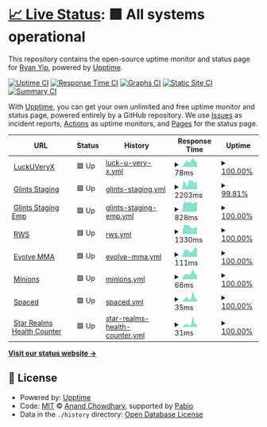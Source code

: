 # [📈 Live Status](https://LuckUVeryX.github.io/luckuveryx-upptime): <!--live status--> **🟩 All systems operational**

This repository contains the open-source uptime monitor and status page for [Ryan Yip](https://LuckUVeryX.github.io/luckuveryx-upptime), powered by [Upptime](https://github.com/upptime/upptime).

[![Uptime CI](https://github.com/LuckUVeryX/luckuveryx-upptime/workflows/Uptime%20CI/badge.svg)](https://github.com/LuckUVeryX/luckuveryx-upptime/actions?query=workflow%3A%22Uptime+CI%22)
[![Response Time CI](https://github.com/LuckUVeryX/luckuveryx-upptime/workflows/Response%20Time%20CI/badge.svg)](https://github.com/LuckUVeryX/luckuveryx-upptime/actions?query=workflow%3A%22Response+Time+CI%22)
[![Graphs CI](https://github.com/LuckUVeryX/luckuveryx-upptime/workflows/Graphs%20CI/badge.svg)](https://github.com/LuckUVeryX/luckuveryx-upptime/actions?query=workflow%3A%22Graphs+CI%22)
[![Static Site CI](https://github.com/LuckUVeryX/luckuveryx-upptime/workflows/Static%20Site%20CI/badge.svg)](https://github.com/LuckUVeryX/luckuveryx-upptime/actions?query=workflow%3A%22Static+Site+CI%22)
[![Summary CI](https://github.com/LuckUVeryX/luckuveryx-upptime/workflows/Summary%20CI/badge.svg)](https://github.com/LuckUVeryX/luckuveryx-upptime/actions?query=workflow%3A%22Summary+CI%22)

With [Upptime](https://upptime.js.org), you can get your own unlimited and free uptime monitor and status page, powered entirely by a GitHub repository. We use [Issues](https://github.com/LuckUVeryX/luckuveryx-upptime/issues) as incident reports, [Actions](https://github.com/LuckUVeryX/luckuveryx-upptime/actions) as uptime monitors, and [Pages](https://LuckUVeryX.github.io/luckuveryx-upptime) for the status page.

<!--start: status pages-->
<!-- This summary is generated by Upptime (https://github.com/upptime/upptime) -->
<!-- Do not edit this manually, your changes will be overwritten -->
<!-- prettier-ignore -->
| URL | Status | History | Response Time | Uptime |
| --- | ------ | ------- | ------------- | ------ |
| <img alt="" src="https://icons.duckduckgo.com/ip3/luckuveryx.github.io.ico" height="13"> [LuckUVeryX](https://luckuveryx.github.io/) | 🟩 Up | [luck-u-very-x.yml](https://github.com/LuckUVeryX/luckuveryx-upptime/commits/HEAD/history/luck-u-very-x.yml) | <details><summary><img alt="Response time graph" src="./graphs/luck-u-very-x/response-time-week.png" height="20"> 78ms</summary><br><a href="https://LuckUVeryX.github.io/luckuveryx-upptime/history/luck-u-very-x"><img alt="Response time 102" src="https://img.shields.io/endpoint?url=https%3A%2F%2Fraw.githubusercontent.com%2FLuckUVeryX%2Fluckuveryx-upptime%2FHEAD%2Fapi%2Fluck-u-very-x%2Fresponse-time.json"></a><br><a href="https://LuckUVeryX.github.io/luckuveryx-upptime/history/luck-u-very-x"><img alt="24-hour response time 68" src="https://img.shields.io/endpoint?url=https%3A%2F%2Fraw.githubusercontent.com%2FLuckUVeryX%2Fluckuveryx-upptime%2FHEAD%2Fapi%2Fluck-u-very-x%2Fresponse-time-day.json"></a><br><a href="https://LuckUVeryX.github.io/luckuveryx-upptime/history/luck-u-very-x"><img alt="7-day response time 78" src="https://img.shields.io/endpoint?url=https%3A%2F%2Fraw.githubusercontent.com%2FLuckUVeryX%2Fluckuveryx-upptime%2FHEAD%2Fapi%2Fluck-u-very-x%2Fresponse-time-week.json"></a><br><a href="https://LuckUVeryX.github.io/luckuveryx-upptime/history/luck-u-very-x"><img alt="30-day response time 102" src="https://img.shields.io/endpoint?url=https%3A%2F%2Fraw.githubusercontent.com%2FLuckUVeryX%2Fluckuveryx-upptime%2FHEAD%2Fapi%2Fluck-u-very-x%2Fresponse-time-month.json"></a><br><a href="https://LuckUVeryX.github.io/luckuveryx-upptime/history/luck-u-very-x"><img alt="1-year response time 102" src="https://img.shields.io/endpoint?url=https%3A%2F%2Fraw.githubusercontent.com%2FLuckUVeryX%2Fluckuveryx-upptime%2FHEAD%2Fapi%2Fluck-u-very-x%2Fresponse-time-year.json"></a></details> | <details><summary><a href="https://LuckUVeryX.github.io/luckuveryx-upptime/history/luck-u-very-x">100.00%</a></summary><a href="https://LuckUVeryX.github.io/luckuveryx-upptime/history/luck-u-very-x"><img alt="All-time uptime 100.00%" src="https://img.shields.io/endpoint?url=https%3A%2F%2Fraw.githubusercontent.com%2FLuckUVeryX%2Fluckuveryx-upptime%2FHEAD%2Fapi%2Fluck-u-very-x%2Fuptime.json"></a><br><a href="https://LuckUVeryX.github.io/luckuveryx-upptime/history/luck-u-very-x"><img alt="24-hour uptime 100.00%" src="https://img.shields.io/endpoint?url=https%3A%2F%2Fraw.githubusercontent.com%2FLuckUVeryX%2Fluckuveryx-upptime%2FHEAD%2Fapi%2Fluck-u-very-x%2Fuptime-day.json"></a><br><a href="https://LuckUVeryX.github.io/luckuveryx-upptime/history/luck-u-very-x"><img alt="7-day uptime 100.00%" src="https://img.shields.io/endpoint?url=https%3A%2F%2Fraw.githubusercontent.com%2FLuckUVeryX%2Fluckuveryx-upptime%2FHEAD%2Fapi%2Fluck-u-very-x%2Fuptime-week.json"></a><br><a href="https://LuckUVeryX.github.io/luckuveryx-upptime/history/luck-u-very-x"><img alt="30-day uptime 100.00%" src="https://img.shields.io/endpoint?url=https%3A%2F%2Fraw.githubusercontent.com%2FLuckUVeryX%2Fluckuveryx-upptime%2FHEAD%2Fapi%2Fluck-u-very-x%2Fuptime-month.json"></a><br><a href="https://LuckUVeryX.github.io/luckuveryx-upptime/history/luck-u-very-x"><img alt="1-year uptime 100.00%" src="https://img.shields.io/endpoint?url=https%3A%2F%2Fraw.githubusercontent.com%2FLuckUVeryX%2Fluckuveryx-upptime%2FHEAD%2Fapi%2Fluck-u-very-x%2Fuptime-year.json"></a></details>
| <img alt="" src="https://icons.duckduckgo.com/ip3/staging.glints.com.ico" height="13"> [Glints Staging](https://staging.glints.com/) | 🟩 Up | [glints-staging.yml](https://github.com/LuckUVeryX/luckuveryx-upptime/commits/HEAD/history/glints-staging.yml) | <details><summary><img alt="Response time graph" src="./graphs/glints-staging/response-time-week.png" height="20"> 2203ms</summary><br><a href="https://LuckUVeryX.github.io/luckuveryx-upptime/history/glints-staging"><img alt="Response time 2474" src="https://img.shields.io/endpoint?url=https%3A%2F%2Fraw.githubusercontent.com%2FLuckUVeryX%2Fluckuveryx-upptime%2FHEAD%2Fapi%2Fglints-staging%2Fresponse-time.json"></a><br><a href="https://LuckUVeryX.github.io/luckuveryx-upptime/history/glints-staging"><img alt="24-hour response time 2800" src="https://img.shields.io/endpoint?url=https%3A%2F%2Fraw.githubusercontent.com%2FLuckUVeryX%2Fluckuveryx-upptime%2FHEAD%2Fapi%2Fglints-staging%2Fresponse-time-day.json"></a><br><a href="https://LuckUVeryX.github.io/luckuveryx-upptime/history/glints-staging"><img alt="7-day response time 2203" src="https://img.shields.io/endpoint?url=https%3A%2F%2Fraw.githubusercontent.com%2FLuckUVeryX%2Fluckuveryx-upptime%2FHEAD%2Fapi%2Fglints-staging%2Fresponse-time-week.json"></a><br><a href="https://LuckUVeryX.github.io/luckuveryx-upptime/history/glints-staging"><img alt="30-day response time 2491" src="https://img.shields.io/endpoint?url=https%3A%2F%2Fraw.githubusercontent.com%2FLuckUVeryX%2Fluckuveryx-upptime%2FHEAD%2Fapi%2Fglints-staging%2Fresponse-time-month.json"></a><br><a href="https://LuckUVeryX.github.io/luckuveryx-upptime/history/glints-staging"><img alt="1-year response time 2474" src="https://img.shields.io/endpoint?url=https%3A%2F%2Fraw.githubusercontent.com%2FLuckUVeryX%2Fluckuveryx-upptime%2FHEAD%2Fapi%2Fglints-staging%2Fresponse-time-year.json"></a></details> | <details><summary><a href="https://LuckUVeryX.github.io/luckuveryx-upptime/history/glints-staging">99.81%</a></summary><a href="https://LuckUVeryX.github.io/luckuveryx-upptime/history/glints-staging"><img alt="All-time uptime 99.97%" src="https://img.shields.io/endpoint?url=https%3A%2F%2Fraw.githubusercontent.com%2FLuckUVeryX%2Fluckuveryx-upptime%2FHEAD%2Fapi%2Fglints-staging%2Fuptime.json"></a><br><a href="https://LuckUVeryX.github.io/luckuveryx-upptime/history/glints-staging"><img alt="24-hour uptime 100.00%" src="https://img.shields.io/endpoint?url=https%3A%2F%2Fraw.githubusercontent.com%2FLuckUVeryX%2Fluckuveryx-upptime%2FHEAD%2Fapi%2Fglints-staging%2Fuptime-day.json"></a><br><a href="https://LuckUVeryX.github.io/luckuveryx-upptime/history/glints-staging"><img alt="7-day uptime 99.81%" src="https://img.shields.io/endpoint?url=https%3A%2F%2Fraw.githubusercontent.com%2FLuckUVeryX%2Fluckuveryx-upptime%2FHEAD%2Fapi%2Fglints-staging%2Fuptime-week.json"></a><br><a href="https://LuckUVeryX.github.io/luckuveryx-upptime/history/glints-staging"><img alt="30-day uptime 99.96%" src="https://img.shields.io/endpoint?url=https%3A%2F%2Fraw.githubusercontent.com%2FLuckUVeryX%2Fluckuveryx-upptime%2FHEAD%2Fapi%2Fglints-staging%2Fuptime-month.json"></a><br><a href="https://LuckUVeryX.github.io/luckuveryx-upptime/history/glints-staging"><img alt="1-year uptime 99.97%" src="https://img.shields.io/endpoint?url=https%3A%2F%2Fraw.githubusercontent.com%2FLuckUVeryX%2Fluckuveryx-upptime%2FHEAD%2Fapi%2Fglints-staging%2Fuptime-year.json"></a></details>
| <img alt="" src="https://icons.duckduckgo.com/ip3/employers.staging.glints.com.ico" height="13"> [Glints Staging Emp](https://employers.staging.glints.com/) | 🟩 Up | [glints-staging-emp.yml](https://github.com/LuckUVeryX/luckuveryx-upptime/commits/HEAD/history/glints-staging-emp.yml) | <details><summary><img alt="Response time graph" src="./graphs/glints-staging-emp/response-time-week.png" height="20"> 828ms</summary><br><a href="https://LuckUVeryX.github.io/luckuveryx-upptime/history/glints-staging-emp"><img alt="Response time 827" src="https://img.shields.io/endpoint?url=https%3A%2F%2Fraw.githubusercontent.com%2FLuckUVeryX%2Fluckuveryx-upptime%2FHEAD%2Fapi%2Fglints-staging-emp%2Fresponse-time.json"></a><br><a href="https://LuckUVeryX.github.io/luckuveryx-upptime/history/glints-staging-emp"><img alt="24-hour response time 820" src="https://img.shields.io/endpoint?url=https%3A%2F%2Fraw.githubusercontent.com%2FLuckUVeryX%2Fluckuveryx-upptime%2FHEAD%2Fapi%2Fglints-staging-emp%2Fresponse-time-day.json"></a><br><a href="https://LuckUVeryX.github.io/luckuveryx-upptime/history/glints-staging-emp"><img alt="7-day response time 828" src="https://img.shields.io/endpoint?url=https%3A%2F%2Fraw.githubusercontent.com%2FLuckUVeryX%2Fluckuveryx-upptime%2FHEAD%2Fapi%2Fglints-staging-emp%2Fresponse-time-week.json"></a><br><a href="https://LuckUVeryX.github.io/luckuveryx-upptime/history/glints-staging-emp"><img alt="30-day response time 829" src="https://img.shields.io/endpoint?url=https%3A%2F%2Fraw.githubusercontent.com%2FLuckUVeryX%2Fluckuveryx-upptime%2FHEAD%2Fapi%2Fglints-staging-emp%2Fresponse-time-month.json"></a><br><a href="https://LuckUVeryX.github.io/luckuveryx-upptime/history/glints-staging-emp"><img alt="1-year response time 827" src="https://img.shields.io/endpoint?url=https%3A%2F%2Fraw.githubusercontent.com%2FLuckUVeryX%2Fluckuveryx-upptime%2FHEAD%2Fapi%2Fglints-staging-emp%2Fresponse-time-year.json"></a></details> | <details><summary><a href="https://LuckUVeryX.github.io/luckuveryx-upptime/history/glints-staging-emp">100.00%</a></summary><a href="https://LuckUVeryX.github.io/luckuveryx-upptime/history/glints-staging-emp"><img alt="All-time uptime 99.99%" src="https://img.shields.io/endpoint?url=https%3A%2F%2Fraw.githubusercontent.com%2FLuckUVeryX%2Fluckuveryx-upptime%2FHEAD%2Fapi%2Fglints-staging-emp%2Fuptime.json"></a><br><a href="https://LuckUVeryX.github.io/luckuveryx-upptime/history/glints-staging-emp"><img alt="24-hour uptime 100.00%" src="https://img.shields.io/endpoint?url=https%3A%2F%2Fraw.githubusercontent.com%2FLuckUVeryX%2Fluckuveryx-upptime%2FHEAD%2Fapi%2Fglints-staging-emp%2Fuptime-day.json"></a><br><a href="https://LuckUVeryX.github.io/luckuveryx-upptime/history/glints-staging-emp"><img alt="7-day uptime 100.00%" src="https://img.shields.io/endpoint?url=https%3A%2F%2Fraw.githubusercontent.com%2FLuckUVeryX%2Fluckuveryx-upptime%2FHEAD%2Fapi%2Fglints-staging-emp%2Fuptime-week.json"></a><br><a href="https://LuckUVeryX.github.io/luckuveryx-upptime/history/glints-staging-emp"><img alt="30-day uptime 99.96%" src="https://img.shields.io/endpoint?url=https%3A%2F%2Fraw.githubusercontent.com%2FLuckUVeryX%2Fluckuveryx-upptime%2FHEAD%2Fapi%2Fglints-staging-emp%2Fuptime-month.json"></a><br><a href="https://LuckUVeryX.github.io/luckuveryx-upptime/history/glints-staging-emp"><img alt="1-year uptime 99.99%" src="https://img.shields.io/endpoint?url=https%3A%2F%2Fraw.githubusercontent.com%2FLuckUVeryX%2Fluckuveryx-upptime%2FHEAD%2Fapi%2Fglints-staging-emp%2Fuptime-year.json"></a></details>
| <img alt="" src="https://icons.duckduckgo.com/ip3/www.rwsentosa.com.ico" height="13"> [RWS](https://www.rwsentosa.com/) | 🟩 Up | [rws.yml](https://github.com/LuckUVeryX/luckuveryx-upptime/commits/HEAD/history/rws.yml) | <details><summary><img alt="Response time graph" src="./graphs/rws/response-time-week.png" height="20"> 1330ms</summary><br><a href="https://LuckUVeryX.github.io/luckuveryx-upptime/history/rws"><img alt="Response time 1358" src="https://img.shields.io/endpoint?url=https%3A%2F%2Fraw.githubusercontent.com%2FLuckUVeryX%2Fluckuveryx-upptime%2FHEAD%2Fapi%2Frws%2Fresponse-time.json"></a><br><a href="https://LuckUVeryX.github.io/luckuveryx-upptime/history/rws"><img alt="24-hour response time 1218" src="https://img.shields.io/endpoint?url=https%3A%2F%2Fraw.githubusercontent.com%2FLuckUVeryX%2Fluckuveryx-upptime%2FHEAD%2Fapi%2Frws%2Fresponse-time-day.json"></a><br><a href="https://LuckUVeryX.github.io/luckuveryx-upptime/history/rws"><img alt="7-day response time 1330" src="https://img.shields.io/endpoint?url=https%3A%2F%2Fraw.githubusercontent.com%2FLuckUVeryX%2Fluckuveryx-upptime%2FHEAD%2Fapi%2Frws%2Fresponse-time-week.json"></a><br><a href="https://LuckUVeryX.github.io/luckuveryx-upptime/history/rws"><img alt="30-day response time 1638" src="https://img.shields.io/endpoint?url=https%3A%2F%2Fraw.githubusercontent.com%2FLuckUVeryX%2Fluckuveryx-upptime%2FHEAD%2Fapi%2Frws%2Fresponse-time-month.json"></a><br><a href="https://LuckUVeryX.github.io/luckuveryx-upptime/history/rws"><img alt="1-year response time 1358" src="https://img.shields.io/endpoint?url=https%3A%2F%2Fraw.githubusercontent.com%2FLuckUVeryX%2Fluckuveryx-upptime%2FHEAD%2Fapi%2Frws%2Fresponse-time-year.json"></a></details> | <details><summary><a href="https://LuckUVeryX.github.io/luckuveryx-upptime/history/rws">100.00%</a></summary><a href="https://LuckUVeryX.github.io/luckuveryx-upptime/history/rws"><img alt="All-time uptime 100.00%" src="https://img.shields.io/endpoint?url=https%3A%2F%2Fraw.githubusercontent.com%2FLuckUVeryX%2Fluckuveryx-upptime%2FHEAD%2Fapi%2Frws%2Fuptime.json"></a><br><a href="https://LuckUVeryX.github.io/luckuveryx-upptime/history/rws"><img alt="24-hour uptime 100.00%" src="https://img.shields.io/endpoint?url=https%3A%2F%2Fraw.githubusercontent.com%2FLuckUVeryX%2Fluckuveryx-upptime%2FHEAD%2Fapi%2Frws%2Fuptime-day.json"></a><br><a href="https://LuckUVeryX.github.io/luckuveryx-upptime/history/rws"><img alt="7-day uptime 100.00%" src="https://img.shields.io/endpoint?url=https%3A%2F%2Fraw.githubusercontent.com%2FLuckUVeryX%2Fluckuveryx-upptime%2FHEAD%2Fapi%2Frws%2Fuptime-week.json"></a><br><a href="https://LuckUVeryX.github.io/luckuveryx-upptime/history/rws"><img alt="30-day uptime 100.00%" src="https://img.shields.io/endpoint?url=https%3A%2F%2Fraw.githubusercontent.com%2FLuckUVeryX%2Fluckuveryx-upptime%2FHEAD%2Fapi%2Frws%2Fuptime-month.json"></a><br><a href="https://LuckUVeryX.github.io/luckuveryx-upptime/history/rws"><img alt="1-year uptime 100.00%" src="https://img.shields.io/endpoint?url=https%3A%2F%2Fraw.githubusercontent.com%2FLuckUVeryX%2Fluckuveryx-upptime%2FHEAD%2Fapi%2Frws%2Fuptime-year.json"></a></details>
| <img alt="" src="https://icons.duckduckgo.com/ip3/book.evolve-mma.com.ico" height="13"> [Evolve MMA](https://book.evolve-mma.com/) | 🟩 Up | [evolve-mma.yml](https://github.com/LuckUVeryX/luckuveryx-upptime/commits/HEAD/history/evolve-mma.yml) | <details><summary><img alt="Response time graph" src="./graphs/evolve-mma/response-time-week.png" height="20"> 111ms</summary><br><a href="https://LuckUVeryX.github.io/luckuveryx-upptime/history/evolve-mma"><img alt="Response time 135" src="https://img.shields.io/endpoint?url=https%3A%2F%2Fraw.githubusercontent.com%2FLuckUVeryX%2Fluckuveryx-upptime%2FHEAD%2Fapi%2Fevolve-mma%2Fresponse-time.json"></a><br><a href="https://LuckUVeryX.github.io/luckuveryx-upptime/history/evolve-mma"><img alt="24-hour response time 133" src="https://img.shields.io/endpoint?url=https%3A%2F%2Fraw.githubusercontent.com%2FLuckUVeryX%2Fluckuveryx-upptime%2FHEAD%2Fapi%2Fevolve-mma%2Fresponse-time-day.json"></a><br><a href="https://LuckUVeryX.github.io/luckuveryx-upptime/history/evolve-mma"><img alt="7-day response time 111" src="https://img.shields.io/endpoint?url=https%3A%2F%2Fraw.githubusercontent.com%2FLuckUVeryX%2Fluckuveryx-upptime%2FHEAD%2Fapi%2Fevolve-mma%2Fresponse-time-week.json"></a><br><a href="https://LuckUVeryX.github.io/luckuveryx-upptime/history/evolve-mma"><img alt="30-day response time 127" src="https://img.shields.io/endpoint?url=https%3A%2F%2Fraw.githubusercontent.com%2FLuckUVeryX%2Fluckuveryx-upptime%2FHEAD%2Fapi%2Fevolve-mma%2Fresponse-time-month.json"></a><br><a href="https://LuckUVeryX.github.io/luckuveryx-upptime/history/evolve-mma"><img alt="1-year response time 135" src="https://img.shields.io/endpoint?url=https%3A%2F%2Fraw.githubusercontent.com%2FLuckUVeryX%2Fluckuveryx-upptime%2FHEAD%2Fapi%2Fevolve-mma%2Fresponse-time-year.json"></a></details> | <details><summary><a href="https://LuckUVeryX.github.io/luckuveryx-upptime/history/evolve-mma">100.00%</a></summary><a href="https://LuckUVeryX.github.io/luckuveryx-upptime/history/evolve-mma"><img alt="All-time uptime 100.00%" src="https://img.shields.io/endpoint?url=https%3A%2F%2Fraw.githubusercontent.com%2FLuckUVeryX%2Fluckuveryx-upptime%2FHEAD%2Fapi%2Fevolve-mma%2Fuptime.json"></a><br><a href="https://LuckUVeryX.github.io/luckuveryx-upptime/history/evolve-mma"><img alt="24-hour uptime 100.00%" src="https://img.shields.io/endpoint?url=https%3A%2F%2Fraw.githubusercontent.com%2FLuckUVeryX%2Fluckuveryx-upptime%2FHEAD%2Fapi%2Fevolve-mma%2Fuptime-day.json"></a><br><a href="https://LuckUVeryX.github.io/luckuveryx-upptime/history/evolve-mma"><img alt="7-day uptime 100.00%" src="https://img.shields.io/endpoint?url=https%3A%2F%2Fraw.githubusercontent.com%2FLuckUVeryX%2Fluckuveryx-upptime%2FHEAD%2Fapi%2Fevolve-mma%2Fuptime-week.json"></a><br><a href="https://LuckUVeryX.github.io/luckuveryx-upptime/history/evolve-mma"><img alt="30-day uptime 100.00%" src="https://img.shields.io/endpoint?url=https%3A%2F%2Fraw.githubusercontent.com%2FLuckUVeryX%2Fluckuveryx-upptime%2FHEAD%2Fapi%2Fevolve-mma%2Fuptime-month.json"></a><br><a href="https://LuckUVeryX.github.io/luckuveryx-upptime/history/evolve-mma"><img alt="1-year uptime 100.00%" src="https://img.shields.io/endpoint?url=https%3A%2F%2Fraw.githubusercontent.com%2FLuckUVeryX%2Fluckuveryx-upptime%2FHEAD%2Fapi%2Fevolve-mma%2Fuptime-year.json"></a></details>
| <img alt="" src="https://icons.duckduckgo.com/ip3/luckuveryx.github.io.ico" height="13"> [Minions](https://luckuveryx.github.io/minions/) | 🟩 Up | [minions.yml](https://github.com/LuckUVeryX/luckuveryx-upptime/commits/HEAD/history/minions.yml) | <details><summary><img alt="Response time graph" src="./graphs/minions/response-time-week.png" height="20"> 66ms</summary><br><a href="https://LuckUVeryX.github.io/luckuveryx-upptime/history/minions"><img alt="Response time 81" src="https://img.shields.io/endpoint?url=https%3A%2F%2Fraw.githubusercontent.com%2FLuckUVeryX%2Fluckuveryx-upptime%2FHEAD%2Fapi%2Fminions%2Fresponse-time.json"></a><br><a href="https://LuckUVeryX.github.io/luckuveryx-upptime/history/minions"><img alt="24-hour response time 44" src="https://img.shields.io/endpoint?url=https%3A%2F%2Fraw.githubusercontent.com%2FLuckUVeryX%2Fluckuveryx-upptime%2FHEAD%2Fapi%2Fminions%2Fresponse-time-day.json"></a><br><a href="https://LuckUVeryX.github.io/luckuveryx-upptime/history/minions"><img alt="7-day response time 66" src="https://img.shields.io/endpoint?url=https%3A%2F%2Fraw.githubusercontent.com%2FLuckUVeryX%2Fluckuveryx-upptime%2FHEAD%2Fapi%2Fminions%2Fresponse-time-week.json"></a><br><a href="https://LuckUVeryX.github.io/luckuveryx-upptime/history/minions"><img alt="30-day response time 82" src="https://img.shields.io/endpoint?url=https%3A%2F%2Fraw.githubusercontent.com%2FLuckUVeryX%2Fluckuveryx-upptime%2FHEAD%2Fapi%2Fminions%2Fresponse-time-month.json"></a><br><a href="https://LuckUVeryX.github.io/luckuveryx-upptime/history/minions"><img alt="1-year response time 81" src="https://img.shields.io/endpoint?url=https%3A%2F%2Fraw.githubusercontent.com%2FLuckUVeryX%2Fluckuveryx-upptime%2FHEAD%2Fapi%2Fminions%2Fresponse-time-year.json"></a></details> | <details><summary><a href="https://LuckUVeryX.github.io/luckuveryx-upptime/history/minions">100.00%</a></summary><a href="https://LuckUVeryX.github.io/luckuveryx-upptime/history/minions"><img alt="All-time uptime 100.00%" src="https://img.shields.io/endpoint?url=https%3A%2F%2Fraw.githubusercontent.com%2FLuckUVeryX%2Fluckuveryx-upptime%2FHEAD%2Fapi%2Fminions%2Fuptime.json"></a><br><a href="https://LuckUVeryX.github.io/luckuveryx-upptime/history/minions"><img alt="24-hour uptime 100.00%" src="https://img.shields.io/endpoint?url=https%3A%2F%2Fraw.githubusercontent.com%2FLuckUVeryX%2Fluckuveryx-upptime%2FHEAD%2Fapi%2Fminions%2Fuptime-day.json"></a><br><a href="https://LuckUVeryX.github.io/luckuveryx-upptime/history/minions"><img alt="7-day uptime 100.00%" src="https://img.shields.io/endpoint?url=https%3A%2F%2Fraw.githubusercontent.com%2FLuckUVeryX%2Fluckuveryx-upptime%2FHEAD%2Fapi%2Fminions%2Fuptime-week.json"></a><br><a href="https://LuckUVeryX.github.io/luckuveryx-upptime/history/minions"><img alt="30-day uptime 100.00%" src="https://img.shields.io/endpoint?url=https%3A%2F%2Fraw.githubusercontent.com%2FLuckUVeryX%2Fluckuveryx-upptime%2FHEAD%2Fapi%2Fminions%2Fuptime-month.json"></a><br><a href="https://LuckUVeryX.github.io/luckuveryx-upptime/history/minions"><img alt="1-year uptime 100.00%" src="https://img.shields.io/endpoint?url=https%3A%2F%2Fraw.githubusercontent.com%2FLuckUVeryX%2Fluckuveryx-upptime%2FHEAD%2Fapi%2Fminions%2Fuptime-year.json"></a></details>
| <img alt="" src="https://icons.duckduckgo.com/ip3/luckuveryx.github.io.ico" height="13"> [Spaced](https://luckuveryx.github.io/spaced/) | 🟩 Up | [spaced.yml](https://github.com/LuckUVeryX/luckuveryx-upptime/commits/HEAD/history/spaced.yml) | <details><summary><img alt="Response time graph" src="./graphs/spaced/response-time-week.png" height="20"> 35ms</summary><br><a href="https://LuckUVeryX.github.io/luckuveryx-upptime/history/spaced"><img alt="Response time 48" src="https://img.shields.io/endpoint?url=https%3A%2F%2Fraw.githubusercontent.com%2FLuckUVeryX%2Fluckuveryx-upptime%2FHEAD%2Fapi%2Fspaced%2Fresponse-time.json"></a><br><a href="https://LuckUVeryX.github.io/luckuveryx-upptime/history/spaced"><img alt="24-hour response time 19" src="https://img.shields.io/endpoint?url=https%3A%2F%2Fraw.githubusercontent.com%2FLuckUVeryX%2Fluckuveryx-upptime%2FHEAD%2Fapi%2Fspaced%2Fresponse-time-day.json"></a><br><a href="https://LuckUVeryX.github.io/luckuveryx-upptime/history/spaced"><img alt="7-day response time 35" src="https://img.shields.io/endpoint?url=https%3A%2F%2Fraw.githubusercontent.com%2FLuckUVeryX%2Fluckuveryx-upptime%2FHEAD%2Fapi%2Fspaced%2Fresponse-time-week.json"></a><br><a href="https://LuckUVeryX.github.io/luckuveryx-upptime/history/spaced"><img alt="30-day response time 43" src="https://img.shields.io/endpoint?url=https%3A%2F%2Fraw.githubusercontent.com%2FLuckUVeryX%2Fluckuveryx-upptime%2FHEAD%2Fapi%2Fspaced%2Fresponse-time-month.json"></a><br><a href="https://LuckUVeryX.github.io/luckuveryx-upptime/history/spaced"><img alt="1-year response time 48" src="https://img.shields.io/endpoint?url=https%3A%2F%2Fraw.githubusercontent.com%2FLuckUVeryX%2Fluckuveryx-upptime%2FHEAD%2Fapi%2Fspaced%2Fresponse-time-year.json"></a></details> | <details><summary><a href="https://LuckUVeryX.github.io/luckuveryx-upptime/history/spaced">100.00%</a></summary><a href="https://LuckUVeryX.github.io/luckuveryx-upptime/history/spaced"><img alt="All-time uptime 100.00%" src="https://img.shields.io/endpoint?url=https%3A%2F%2Fraw.githubusercontent.com%2FLuckUVeryX%2Fluckuveryx-upptime%2FHEAD%2Fapi%2Fspaced%2Fuptime.json"></a><br><a href="https://LuckUVeryX.github.io/luckuveryx-upptime/history/spaced"><img alt="24-hour uptime 100.00%" src="https://img.shields.io/endpoint?url=https%3A%2F%2Fraw.githubusercontent.com%2FLuckUVeryX%2Fluckuveryx-upptime%2FHEAD%2Fapi%2Fspaced%2Fuptime-day.json"></a><br><a href="https://LuckUVeryX.github.io/luckuveryx-upptime/history/spaced"><img alt="7-day uptime 100.00%" src="https://img.shields.io/endpoint?url=https%3A%2F%2Fraw.githubusercontent.com%2FLuckUVeryX%2Fluckuveryx-upptime%2FHEAD%2Fapi%2Fspaced%2Fuptime-week.json"></a><br><a href="https://LuckUVeryX.github.io/luckuveryx-upptime/history/spaced"><img alt="30-day uptime 100.00%" src="https://img.shields.io/endpoint?url=https%3A%2F%2Fraw.githubusercontent.com%2FLuckUVeryX%2Fluckuveryx-upptime%2FHEAD%2Fapi%2Fspaced%2Fuptime-month.json"></a><br><a href="https://LuckUVeryX.github.io/luckuveryx-upptime/history/spaced"><img alt="1-year uptime 100.00%" src="https://img.shields.io/endpoint?url=https%3A%2F%2Fraw.githubusercontent.com%2FLuckUVeryX%2Fluckuveryx-upptime%2FHEAD%2Fapi%2Fspaced%2Fuptime-year.json"></a></details>
| <img alt="" src="https://icons.duckduckgo.com/ip3/luckuveryx.github.io.ico" height="13"> [Star Realms Health Counter](https://luckuveryx.github.io/star_realms_health_counter/) | 🟩 Up | [star-realms-health-counter.yml](https://github.com/LuckUVeryX/luckuveryx-upptime/commits/HEAD/history/star-realms-health-counter.yml) | <details><summary><img alt="Response time graph" src="./graphs/star-realms-health-counter/response-time-week.png" height="20"> 31ms</summary><br><a href="https://LuckUVeryX.github.io/luckuveryx-upptime/history/star-realms-health-counter"><img alt="Response time 50" src="https://img.shields.io/endpoint?url=https%3A%2F%2Fraw.githubusercontent.com%2FLuckUVeryX%2Fluckuveryx-upptime%2FHEAD%2Fapi%2Fstar-realms-health-counter%2Fresponse-time.json"></a><br><a href="https://LuckUVeryX.github.io/luckuveryx-upptime/history/star-realms-health-counter"><img alt="24-hour response time 24" src="https://img.shields.io/endpoint?url=https%3A%2F%2Fraw.githubusercontent.com%2FLuckUVeryX%2Fluckuveryx-upptime%2FHEAD%2Fapi%2Fstar-realms-health-counter%2Fresponse-time-day.json"></a><br><a href="https://LuckUVeryX.github.io/luckuveryx-upptime/history/star-realms-health-counter"><img alt="7-day response time 31" src="https://img.shields.io/endpoint?url=https%3A%2F%2Fraw.githubusercontent.com%2FLuckUVeryX%2Fluckuveryx-upptime%2FHEAD%2Fapi%2Fstar-realms-health-counter%2Fresponse-time-week.json"></a><br><a href="https://LuckUVeryX.github.io/luckuveryx-upptime/history/star-realms-health-counter"><img alt="30-day response time 47" src="https://img.shields.io/endpoint?url=https%3A%2F%2Fraw.githubusercontent.com%2FLuckUVeryX%2Fluckuveryx-upptime%2FHEAD%2Fapi%2Fstar-realms-health-counter%2Fresponse-time-month.json"></a><br><a href="https://LuckUVeryX.github.io/luckuveryx-upptime/history/star-realms-health-counter"><img alt="1-year response time 50" src="https://img.shields.io/endpoint?url=https%3A%2F%2Fraw.githubusercontent.com%2FLuckUVeryX%2Fluckuveryx-upptime%2FHEAD%2Fapi%2Fstar-realms-health-counter%2Fresponse-time-year.json"></a></details> | <details><summary><a href="https://LuckUVeryX.github.io/luckuveryx-upptime/history/star-realms-health-counter">100.00%</a></summary><a href="https://LuckUVeryX.github.io/luckuveryx-upptime/history/star-realms-health-counter"><img alt="All-time uptime 100.00%" src="https://img.shields.io/endpoint?url=https%3A%2F%2Fraw.githubusercontent.com%2FLuckUVeryX%2Fluckuveryx-upptime%2FHEAD%2Fapi%2Fstar-realms-health-counter%2Fuptime.json"></a><br><a href="https://LuckUVeryX.github.io/luckuveryx-upptime/history/star-realms-health-counter"><img alt="24-hour uptime 100.00%" src="https://img.shields.io/endpoint?url=https%3A%2F%2Fraw.githubusercontent.com%2FLuckUVeryX%2Fluckuveryx-upptime%2FHEAD%2Fapi%2Fstar-realms-health-counter%2Fuptime-day.json"></a><br><a href="https://LuckUVeryX.github.io/luckuveryx-upptime/history/star-realms-health-counter"><img alt="7-day uptime 100.00%" src="https://img.shields.io/endpoint?url=https%3A%2F%2Fraw.githubusercontent.com%2FLuckUVeryX%2Fluckuveryx-upptime%2FHEAD%2Fapi%2Fstar-realms-health-counter%2Fuptime-week.json"></a><br><a href="https://LuckUVeryX.github.io/luckuveryx-upptime/history/star-realms-health-counter"><img alt="30-day uptime 100.00%" src="https://img.shields.io/endpoint?url=https%3A%2F%2Fraw.githubusercontent.com%2FLuckUVeryX%2Fluckuveryx-upptime%2FHEAD%2Fapi%2Fstar-realms-health-counter%2Fuptime-month.json"></a><br><a href="https://LuckUVeryX.github.io/luckuveryx-upptime/history/star-realms-health-counter"><img alt="1-year uptime 100.00%" src="https://img.shields.io/endpoint?url=https%3A%2F%2Fraw.githubusercontent.com%2FLuckUVeryX%2Fluckuveryx-upptime%2FHEAD%2Fapi%2Fstar-realms-health-counter%2Fuptime-year.json"></a></details>

<!--end: status pages-->

[**Visit our status website →**](https://LuckUVeryX.github.io/luckuveryx-upptime)

## 📄 License

- Powered by: [Upptime](https://github.com/upptime/upptime)
- Code: [MIT](./LICENSE) © [Anand Chowdhary](https://anandchowdhary.com), supported by [Pabio](https://pabio.com)
- Data in the `./history` directory: [Open Database License](https://opendatacommons.org/licenses/odbl/1-0/)

